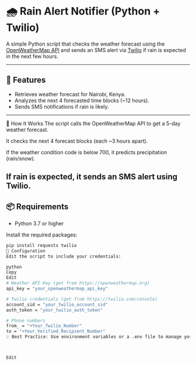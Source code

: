 # 🌧 Rain Alert Notifier (Python + Twilio)

A simple Python script that checks the weather forecast using the [OpenWeatherMap API](https://openweathermap.org/api) and sends an SMS alert via [Twilio](https://www.twilio.com/) if rain is expected in the next few hours.

---

## 🚀 Features

- Retrieves weather forecast for Nairobi, Kenya.
- Analyzes the next 4 forecasted time blocks (~12 hours).
- Sends SMS notifications if rain is likely.

---
🧠 How It Works
The script calls the OpenWeatherMap API to get a 5-day weather forecast.

It checks the next 4 forecast blocks (each ~3 hours apart).

If the weather condition code is below 700, it predicts precipitation (rain/snow).

If rain is expected, it sends an SMS alert using Twilio.
----
## 📦 Requirements

- Python 3.7 or higher

Install the required packages:

```bash
pip install requests twilio
🔧 Configuration
Edit the script to include your credentials:

python
Copy
Edit
# Weather API Key (get from https://openweathermap.org)
api_key = "your_openweathermap_api_key"

# Twilio credentials (get from https://twilio.com/console)
account_sid = "your_twilio_account_sid"
auth_token = "your_twilio_auth_token"

# Phone numbers
from_ = "+Your_Twilio_Number"
to = "+Your_Verified_Recipient_Number"
💡 Best Practice: Use environment variables or a .env file to manage your secrets. You can load them with python-dotenv.



Edit
